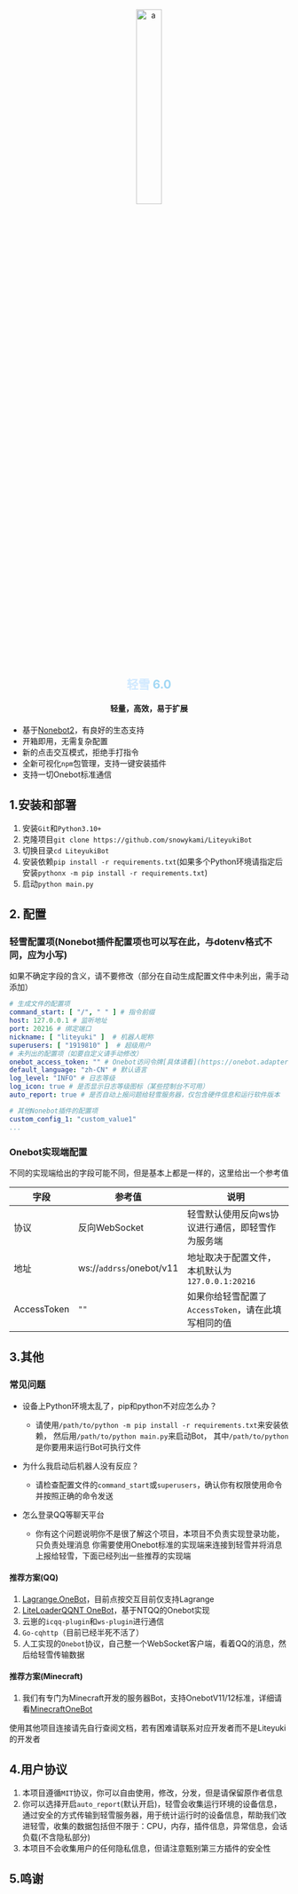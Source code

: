<div align="center">
    <img src="https://ks.liteyuki.icu:809/static/img/liteyuki_icon.png" style="width: 30%; margin-top:10%;" alt="a">
</div>
<div align=center>
    <h2>
        <font color="#d0e9ff">
            轻雪
        </font>
        <font color="#a2d8f4">
            6.0
        </font>
    </h2>
</div>
<div align=center><h4>轻量，高效，易于扩展</h4></div>

- 基于[Nonebot2]("https://github.com/nonebot/nonebot2")，有良好的生态支持
- 开箱即用，无需复杂配置
- 新的点击交互模式，拒绝手打指令
- 全新可视化`npm`包管理，支持一键安装插件
- 支持一切Onebot标准通信

## 1.安装和部署

1. 安装`Git`和`Python3.10+`
2. 克隆项目`git clone https://github.com/snowykami/LiteyukiBot`
3. 切换目录`cd LiteyukiBot`
4. 安装依赖`pip install -r requirements.txt`(如果多个Python环境请指定后安装`pythonx -m pip install -r requirements.txt`)
5. 启动`python main.py`

## 2. 配置

### 轻雪配置项(Nonebot插件配置项也可以写在此，与dotenv格式不同，应为小写)

如果不确定字段的含义，请不要修改（部分在自动生成配置文件中未列出，需手动添加）

```yaml
# 生成文件的配置项
command_start: [ "/", " " ] # 指令前缀
host: 127.0.0.1 # 监听地址
port: 20216 # 绑定端口
nickname: [ "liteyuki" ]  # 机器人昵称
superusers: [ "1919810" ]  # 超级用户
# 未列出的配置项（如要自定义请手动修改）
onebot_access_token: "" # Onebot访问令牌[具体请看](https://onebot.adapters.nonebot.dev/docs/guide/configuration)
default_language: "zh-CN" # 默认语言
log_level: "INFO" # 日志等级
log_icon: true # 是否显示日志等级图标（某些控制台不可用）
auto_report: true # 是否自动上报问题给轻雪服务器，仅包含硬件信息和运行软件版本

# 其他Nonebot插件的配置项
custom_config_1: "custom_value1"
...
```

### Onebot实现端配置

不同的实现端给出的字段可能不同，但是基本上都是一样的，这里给出一个参考值

| 字段          | 参考值                      | 说明                               |
|-------------|--------------------------|----------------------------------|
| 协议          | 反向WebSocket              | 轻雪默认使用反向ws协议进行通信，即轻雪作为服务端        |
| 地址          | ws://`addrss`/onebot/v11 | 地址取决于配置文件，本机默认为`127.0.0.1:20216` |
| AccessToken | `""`                     | 如果你给轻雪配置了`AccessToken`，请在此填写相同的值 |

## 3.其他

### 常见问题

- 设备上Python环境太乱了，pip和python不对应怎么办？
    - 请使用`/path/to/python -m pip install -r requirements.txt`来安装依赖，
      然后用`/path/to/python main.py`来启动Bot，
      其中`/path/to/python`是你要用来运行Bot可执行文件
- 为什么我启动后机器人没有反应？
    - 请检查配置文件的`command_start`或`superusers`，确认你有权限使用命令并按照正确的命令发送

- 怎么登录QQ等聊天平台
    - 你有这个问题说明你不是很了解这个项目，本项目不负责实现登录功能，只负责处理消息
      你需要使用Onebot标准的实现端来连接到轻雪并将消息上报给轻雪，下面已经列出一些推荐的实现端

#### 推荐方案(QQ)

1. [Lagrange.OneBot](https://github.com/KonataDev/Lagrange.Core)，目前点按交互目前仅支持Lagrange
2. [LiteLoaderQQNT OneBot](https://github.com/LLOneBot/LLOneBot)，基于NTQQ的Onebot实现
3. 云崽的`icqq-plugin`和`ws-plugin`进行通信
4. `Go-cqhttp`（目前已经半死不活了）
5. 人工实现的`Onebot`协议，自己整一个WebSocket客户端，看着QQ的消息，然后给轻雪传输数据

#### 推荐方案(Minecraft)

1. 我们有专门为Minecraft开发的服务器Bot，支持OnebotV11/12标准，详细请看[MinecraftOneBot](https://github.com/snowykami/MinecraftOnebot)

使用其他项目连接请先自行查阅文档，若有困难请联系对应开发者而不是Liteyuki的开发者

## 4.用户协议

1. 本项目遵循`MIT`协议，你可以自由使用，修改，分发，但是请保留原作者信息
2. 你可以选择开启`auto_report`(默认开启)，轻雪会收集运行环境的设备信息，通过安全的方式传输到轻雪服务器，用于统计运行时的设备信息，帮助我们改进轻雪，收集的数据包括但不限于：CPU，内存，插件信息，异常信息，会话负载(不含隐私部分)
3. 本项目不会收集用户的任何隐私信息，但请注意甄别第三方插件的安全性

## 5.鸣谢
